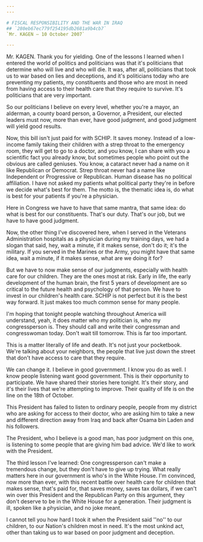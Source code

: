 ```yaml
---
---

# FISCAL RESPONSIBILITY AND THE WAR IN IRAQ
## `280eb67ec779f254195db2681a9b4cb7`
`Mr. KAGEN — 10 October 2007`

---
```



Mr. KAGEN. Thank you for yielding. One of the lessons I learned when 
I entered the world of politics and politicians was that it's 
politicians that determine who will live and who will die. It was, 
after all, politicians that took us to war based on lies and 
deceptions, and it's politicians today who are preventing my patients, 
my constituents and those who are most in need from having access to 
their health care that they require to survive. It's politicians that 
are very important.

So our politicians I believe on every level, whether you're a mayor, 
an alderman, a county board person, a Governor, a President, our 
elected leaders must now, more than ever, have good judgment, and good 
judgment will yield good results.

Now, this bill isn't just paid for with SCHIP. It saves money. 
Instead of a low-income family taking their children with a strep 
throat to the emergency room, they will get to go to a doctor, and you 
know, I can share with you a scientific fact you already know, but 
sometimes people who point out the obvious are called geniuses. You 
know, a cataract never had a name on it like Republican or Democrat. 
Strep throat never had a name like Independent or Progressive or 
Republican. Human disease has no political affiliation. I have not 
asked my patients what political party they're in before we decide 
what's best for them. The motto is, the thematic idea is, do what is 
best for your patients if you're a physician.

Here in Congress we have to have that same mantra, that same idea: do 
what is best for our constituents. That's our duty. That's our job, but 
we have to have good judgment.

Now, the other thing I've discovered here, when I served in the 
Veterans Administration hospitals as a physician during my training 
days, we had a slogan that said, hey, wait a minute, if it makes sense, 
don't do it; it's the military. If you served in the Marines or the 
Army, you might have that same idea, wait a minute, if it makes sense, 
what are we doing it for?

But we have to now make sense of our judgments, especially with 
health care for our children. They are the ones most at risk. Early in 
life, the early development of the human brain, the first 5 years of 
development are so critical to the future health and psychology of that 
person. We have to invest in our children's health care. SCHIP is not 
perfect but it is the best way forward. It just makes too much common 
sense for many people.

I'm hoping that tonight people watching throughout America will 
understand, yeah, it does matter who my politician is, who my 
congressperson is. They should call and write their congressman and 
congresswoman today. Don't wait till tomorrow. This is far too 
important.

This is a matter literally of life and death. It's not just your 
pocketbook. We're talking about your neighbors, the people that live 
just down the street that don't have access to care that they require.

We can change it. I believe in good government. I know you do as 
well. I know people listening want good government. This is their 
opportunity to participate. We have shared their stories here tonight. 
It's their story, and it's their lives that we're attempting to 
improve. Their quality of life is on the line on the 18th of October.

This President has failed to listen to ordinary people, people from 
my district who are asking for access to their doctor, who are asking 
him to take a new and different direction away from Iraq and back after 
Osama bin Laden and his followers.

The President, who I believe is a good man, has poor judgment on this 
one, is listening to some people that are giving him bad advice. We'd 
like to work with the President.

The third lesson I've learned: One congressperson can't make a 
tremendous change, but they don't have to give up trying. What really 
matters here in our government is who's in the White House. I'm 
convinced, now more than ever, with this recent battle over health care 
for children that makes sense, that's paid for, that saves money, saves 
tax dollars, if we can't win over this President and the Republican 
Party on this argument, they don't deserve to be in the White House for 
a generation. Their judgment is ill, spoken like a physician, and no 
joke meant.

I cannot tell you how hard I took it when the President said ''no'' 
to our children, to our Nation's children most in need. It's the most 
unkind act, other than taking us to war based on poor judgment and 
deception.

